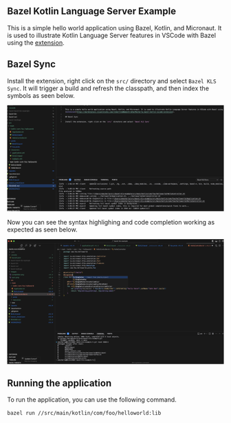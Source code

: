 ## Bazel Kotlin Language Server Example

This is a simple hello world application using Bazel, Kotlin, and Micronaut. It is used to illustrate Kotlin Language Server features in VSCode with Bazel using the [extension](https://marketplace.visualstudio.com/items?itemName=SridharMocherla.bazel-kotlin-vscode-extension).

## Bazel Sync

Install the extension, right click on the `src/` directory and select `Bazel KLS Sync`. It will trigger a build and refresh the classpath, and then index the symbols as seen below.

![Bazel Sync](./images/sync.png)

Now you can see the syntax highlighing and code completion working as expected as seen below.

![Code Completion](./images/completion.png)

## Running the application

To run the application, you can use the following command.

```bash
bazel run //src/main/kotlin/com/foo/helloworld:lib
```

